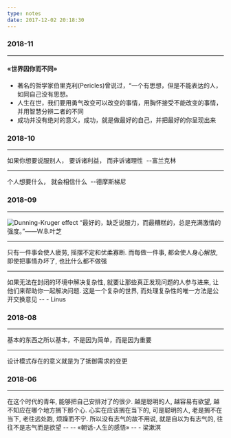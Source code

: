 ```yaml
---
type: notes
date: 2017-12-02 20:18:30
---
```


### 2018-11
---
#### &laquo;世界因你而不同&raquo;
- 著名的哲学家伯里克利(Pericles)曾说过，“一个有思想，但是不能表达的人，如同自己没有思想。
- 人生在世，我们要用勇气改变可以改变的事情，用胸怀接受不能改变的事情，并用智慧分辨二者的不同
- 成功并没有绝对的意义，成功，就是做最好的自己，并把最好的你呈现出来

### 2018-10
---
如果你想要说服别人， 要诉诸利益， 而非诉诸理性&nbsp;&nbsp;--富兰克林

---
个人想要什么， 就会相信什么&nbsp;&nbsp;--德摩斯梯尼

### 2018-09
---
![Dunning-Kruger effect](https://hexoblog-1255784309.cos.ap-beijing.myqcloud.com/%E5%BE%AE%E4%BF%A1%E5%9B%BE%E7%89%87_20180911174656.jpg)
“最好的，缺乏说服力，而最糟糕的，总是充满激情的强度。”——W.B.叶芝

---
只有一件事会使人疲劳, 摇摆不定和优柔寡断. 而每做一件事, 都会使人身心解放, 即使把事情办坏了, 也比什么都不做强

---
如果无法在封闭的环境中解决复杂性, 就要让那些真正发现问题的人参与进来, 让他们来帮助你一起解决问题. 这是一个复杂的世界, 而处理复杂性的唯一方法是公开交换意见
--&nbsp;- Linus

### 2018-08

---
基本的东西之所以基本，不是因为简单，而是因为重要

---
设计模式存在的意义就是为了抵御需求的变更

### 2018-06

---
在这个时代的青年, 能够把自己安排对了的很少. 越是聪明的人, 越容易有欲望, 越不知应在哪个地方搁下那个心. 心实在应该搁在当下的, 可是聪明的人, 老是搁不在当下, 老往远处跑, 烦躁而不宁. 所以没有志气的故不用说, 就是自以为有志气的, 往往不是志气而是欲望
--&nbsp;-- &laquo;朝话-人生的感悟&raquo; --&nbsp;- 梁漱溟